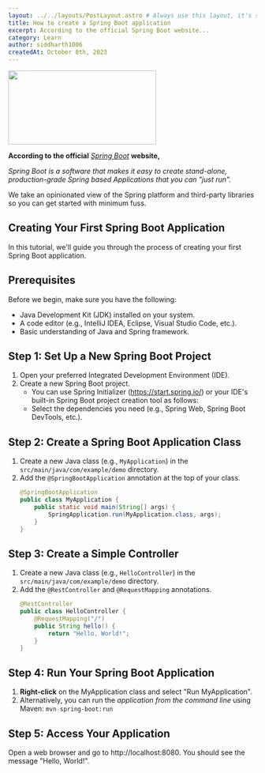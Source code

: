 ```yaml
---
layout: ../../layouts/PostLayout.astro # Always use this layout, it's so the post gets properly styled
title: How to create a Spring Boot application
excerpt: According to the official Spring Boot website...
category: Learn
author: siddharth1006
createdAt: October 8th, 2023
---
```


<img src="https://4.bp.blogspot.com/-ou-a_Aa1t7A/W6IhNc3Q0gI/AAAAAAAAD6Y/pwh44arKiuM_NBqB1H7Pz4-7QhUxAgZkACLcBGAs/s1600/spring-boot-logo.png" width="300" height="150" />

**According to the official** *[Spring Boot](https://spring.io/projects/spring-boot)* **website,**

_Spring Boot is a software that makes it easy to create stand-alone, production-grade Spring based Applications that you can "just run"._

We take an opinionated view of the Spring platform and third-party libraries so you can get started with minimum fuss.

## Creating Your First Spring Boot Application

In this tutorial, we'll guide you through the process of creating your first Spring Boot application.

## Prerequisites

Before we begin, make sure you have the following:

- Java Development Kit (JDK) installed on your system.
- A code editor (e.g., IntelliJ IDEA, Eclipse, Visual Studio Code, etc.).
- Basic understanding of Java and Spring framework.

## Step 1: Set Up a New Spring Boot Project

1. Open your preferred Integrated Development Environment (IDE).
2. Create a new Spring Boot project.
   - You can use Spring Initializer (https://start.spring.io/) or your IDE's built-in Spring Boot project creation tool as follows:
   - Select the dependencies you need (e.g., Spring Web, Spring Boot DevTools, etc.).

## Step 2: Create a Spring Boot Application Class

1. Create a new Java class (e.g., `MyApplication`) in the `src/main/java/com/example/demo` directory.
2. Add the `@SpringBootApplication` annotation at the top of your class.
   ```java
   @SpringBootApplication
   public class MyApplication {
       public static void main(String[] args) {
           SpringApplication.run(MyApplication.class, args);
       }
   }

## Step 3: Create a Simple Controller

1. Create a new Java class (e.g., ```HelloController```) in the ```src/main/java/com/example/demo``` directory.
2. Add the ```@RestController``` and ```@RequestMapping``` annotations.
    ```java
    @RestController
    public class HelloController {
        @RequestMapping("/")
        public String hello() {
            return "Hello, World!";
        }
    }

## Step 4: Run Your Spring Boot Application

1. **Right-click** on the MyApplication class and select "Run MyApplication".
2. Alternatively, you can run the *application from the command line* using Maven:
            ```mvn spring-boot:run```

## Step 5: Access Your Application
Open a web browser and go to http://localhost:8080. You should see the message "Hello, World!".

